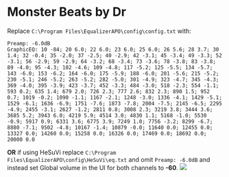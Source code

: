 # Monster Beats by Dr
Replace `C:\Program Files\EqualizerAPO\config\config.txt` with:
```
Preamp: -6.0dB
GraphicEQ: 10 -84; 20 6.0; 22 6.0; 23 6.0; 25 6.0; 26 5.6; 28 3.7; 30 1.4; 32 -0.4; 35 -2.0; 37 -2.5; 40 -2.9; 42 -3.1; 45 -3.4; 49 -3.3; 52 -3.1; 56 -2.9; 59 -2.9; 64 -3.2; 68 -3.4; 73 -3.6; 78 -3.8; 83 -3.8; 89 -4.0; 95 -4.3; 102 -4.6; 109 -4.8; 117 -5.2; 125 -5.5; 134 -5.7; 143 -6.0; 153 -6.2; 164 -6.0; 175 -5.9; 188 -6.0; 201 -5.6; 215 -5.2; 230 -5.1; 246 -5.2; 263 -5.2; 282 -5.0; 301 -4.9; 323 -4.7; 345 -4.3; 369 -4.0; 395 -3.9; 423 -3.7; 452 -3.3; 484 -3.0; 518 -2.3; 554 -1.1; 593 0.2; 635 1.4; 679 2.0; 726 2.3; 777 2.6; 832 2.3; 890 1.5; 952 0.7; 1019 -0.2; 1090 -1.1; 1167 -2.1; 1248 -3.0; 1336 -4.1; 1429 -5.1; 1529 -6.1; 1636 -6.9; 1751 -7.6; 1873 -7.8; 2004 -7.5; 2145 -6.5; 2295 -4.9; 2455 -3.1; 2627 -1.2; 2811 0.8; 3008 2.3; 3219 3.8; 3444 3.6; 3685 5.2; 3943 6.0; 4219 5.9; 4514 3.0; 4830 1.1; 5168 -1.0; 5530 -0.9; 5917 0.9; 6331 3.6; 6775 3.9; 7249 1.0; 7756 -3.2; 8299 -6.7; 8880 -7.1; 9502 -4.8; 10167 -1.4; 10879 -0.0; 11640 0.0; 12455 0.0; 13327 0.0; 14260 0.0; 15258 0.0; 16326 0.0; 17469 0.0; 18692 0.0; 20000 0.0
```
**OR** if using HeSuVi replace `C:\Program Files\EqualizerAPO\config\HeSuVi\eq.txt` and omit `Preamp: -6.0dB` and instead set Global volume in the UI for both channels to **-60**.
![](https://raw.githubusercontent.com/jaakkopasanen/AutoEq/master/results/Innerfidelity%202017/headphoncecom/onear/Monster%20Beats%20by%20Dr/Monster%20Beats%20by%20Dr.png)